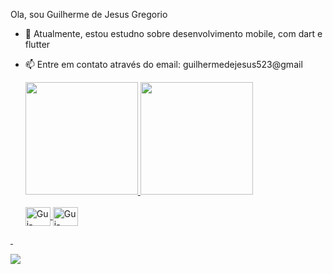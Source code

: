 Ola, sou Guilherme de Jesus Gregorio

- 🌱 Atualmente, estou estudno sobre desenvolvimento mobile, com dart e flutter
- 📫 Entre em contato através do email: guilhermedejesus523@gmail

  <div>
   <a href="https://beacons.ai/GuilhermeDeJesusGregorio">
   <img height="180em" src="https://github-readme-stats.vercel.app/api?username=GuilhermeDeJesusGregorio&show_icons=true&theme=dracula&include_all_commits=true&count_private=true"/>
   <img height="180em" src="https://github-readme-stats.vercel.app/api/top-langs/?username=GuilhermeDeJesusGregorio&layout=compact&langs_count=16&theme=dracula"/>
  <div>

  <div style="display: inline_block"><br>
   <img align="center" alt="Gui-Dart" height="30" width="40" src="https://cdn.jsdelivr.net/gh/devicons/devicon/icons/dart/dart-original.svg">
  <img align="center" alt="Gui-Flutter" height="30" width="40" src="https://cdn.jsdelivr.net/gh/devicons/devicon/icons/flutter/flutter-original.svg">
 <div>

 <div>
     <a href="https://www.linkedin.com/in/guilherme-jesus-75264019a/" target="_blank"><img src="https://img.shields.io/badge/-LinkedIn-%230077B5?style=for-the-badge&logo=linkedin&logoColor=white" target="_blank"></a> 

 <div>

